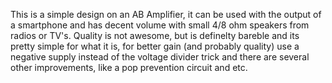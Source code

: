 This is a simple design on an AB Amplifier, it can be used with the output of a smartphone and has decent volume with small 4/8 ohm speakers from radios or TV's. Quality is not awesome, but is definelty bareble and its pretty simple for what it is, for better gain (and probably quality) use a negative supply instead of the voltage divider trick and there are several other improvements, like a pop prevention circuit and etc.

